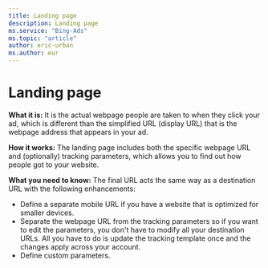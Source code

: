 ```yaml
---
title: Landing page
description: Landing page
ms.service: "Bing-Ads"
ms.topic: "article"
author: eric-urban
ms.author: eur
---
```


# Landing page

**What it is:**  It is the actual webpage people are taken to when they click your ad, which is different than the simplified URL (display URL) that is the webpage address that appears in your ad.

**How it works:**  The landing page includes both the specific webpage URL and (optionally) tracking parameters, which allows you to find out how people got to your website.

**What you need to know:**  The final URL acts the same way as a destination URL with the following enhancements:
- Define a separate mobile URL if you have a website that is optimized for smaller devices.
- Separate the webpage URL from the tracking parameters so if you want to edit the parameters, you don't have to modify all your destination URLs. All you have to do is update the tracking template once and the changes apply across your account.
- Define custom parameters.


